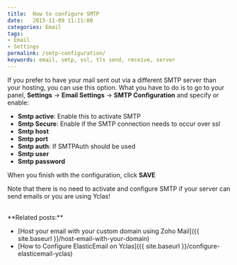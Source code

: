 ```yaml
---
title:  How to configure SMTP
date:   2015-11-09 11:11:00
categories: Email
tags: 
- Email
- Settings
permalink: /smtp-configuration/
keywords: email, smtp, ssl, tls send, receive, server
---
```

If you prefer to have your mail sent out via a different SMTP server than your hosting, you can use this option. What you have to do is to go to your panel, **Settings** -> **Email Settings** -> **SMTP Configuration** and specify or enable:

+ **Smtp active**: Enable this to activate SMTP
+ **Smtp Secure**: Enable if the SMTP connection needs to occur over ssl
+ **Smtp host**
+ **Smtp port**
+ **Smtp auth**: If SMTPAuth should be used
+ **Smtp user**
+ **Smtp password**

When you finish with the configuration, click **SAVE**

Note that there is no need to activate and configure SMTP if your server can send emails or you are using Yclas!

<br>
**Related posts:**

+ [Host your email with your custom domain using Zoho Mail]({{ site.baseurl }}/host-email-with-your-domain)
+ [How to Configure ElasticEmail on Yclas]({{ site.baseurl }}/configure-elasticemail-yclas)